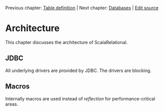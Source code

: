 Previous chapter: [Table definition](table-definition-1.md)  |  Next chapter: [Databases](databases.md)  |  [Edit source](https://github.com/outr/scalarelational-manual/edit/master/manual/architecture.md)

# Architecture
This chapter discusses the architecture of ScalaRelational.

## JDBC
All underlying drivers are provided by JDBC. The drivers are blocking.


## Macros
Internally macros are used instead of *reflection* for performance-critical areas.




